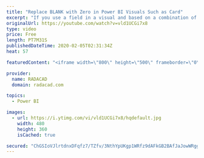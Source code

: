 ```yaml
---
title: "Replace BLANK with Zero in Power BI Visuals Such as Card"
excerpt: "If you use a field in a visual and based on a combination of slicer selection, that field doesn't have any value, you might see blank in the visual. If you want to replace that blank to zero, here is a trick for you. a very simple trick that you can use anywhere easily. Read more details in my blog post,"
originalUrl: https://youtube.com/watch?v=vld1UCGi7x8
type: video
price: Free
length: PT7M31S
publishedDateTime: 2020-02-05T02:31:34Z
heat: 57

featuredContent: "<iframe width=\"800\" height=\"500\" frameborder=\"0\" src=\"https://www.youtube.com/embed/vld1UCGi7x8\" allow=\"accelerometer; autoplay; encrypted-media; gyroscope; picture-in-picture\" allowfullscreen></iframe>"

provider:
  name: RADACAD
  domain: radacad.com

topics:
  - Power BI

images:
  - url: https://i.ytimg.com/vi/vld1UCGi7x8/hqdefault.jpg
    width: 480
    height: 360
    isCached: true

secured: "ChGSIoVJlrtdnxDFqfz7/TZfv/3NthYpUKgp1WRfz9dAFkGB2BAfJaJowWRgg7NVZsp3y2pAo01As3tBZwttDTAMkf0TM109eogg1tfngMgKbobNr+4iOC112kINas+yH/RwBuNp0nHCrYjyZTAYA5dG6AFz9xrfeSaNt56VECqU11JoTdJWg/EFn9Ss9P3pgxyC0nCx/bZX9tlWmkWZyMfNdz3HBtxfxwgAGWFgK2Ssaa2pIItnv+/R38apzQKQfnZQTFGr8bqX8YFlCVb6LhnXp3/AfRn5lHnJ+8nrc1I4ndVPQUxCHLOgHEG4UDs49IC3MfGfZCSvoDejieFbP4fMxHTNrcGWcNL/yHVs6R6V1vhiQOyCEUCJdfpfpbVmK7vq/EHoZslQKZWp4l6C9fBzal0/JjUythIf/pCpcSE=;zYGfS4bXJHBQAblSLF7xkw=="
---
```


